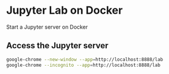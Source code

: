 # Jupyter Lab on Docker

Start a Jupyter server on Docker

## Access the Jupyter server 

```bash
google-chrome --new-window --app=http://localhost:8888/lab
google-chrome --incognito --app=http://localhost:8888/lab
```
